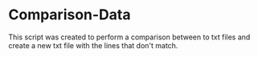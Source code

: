 # Comparison-Data
This script was created to perform a comparison between to txt files and create a new txt file with the lines that don't match.
